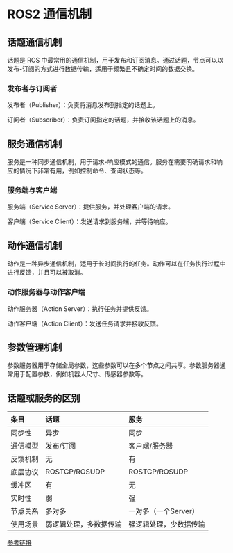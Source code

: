 # ROS2 通信机制

## 话题通信机制

话题是 ROS 中最常用的通信机制，用于发布和订阅消息。通过话题，节点可以以发布-订阅的方式进行数据传输，适用于频繁且不确定时间的数据交换。

### 发布者与订阅者

发布者（Publisher）：负责将消息发布到指定的话题上。

订阅者（Subscriber）：负责订阅指定的话题，并接收该话题上的消息。

## 服务通信机制

服务是一种同步通信机制，用于请求-响应模式的通信。服务在需要明确请求和响应的情况下非常有用，例如控制命令、查询状态等。

### 服务端与客户端

服务端（Service Server）：提供服务，并处理客户端的请求。

客户端（Service Client）：发送请求到服务端，并等待响应。

## 动作通信机制

动作是一种异步通信机制，适用于长时间执行的任务。动作可以在任务执行过程中进行反馈，并且可以被取消。

### 动作服务器与动作客户端

动作服务器（Action Server）：执行任务并提供反馈。

动作客户端（Action Client）：发送任务请求并接收反馈。

## 参数管理机制

参数服务器用于存储全局参数，这些参数可以在多个节点之间共享。参数服务器通常用于配置参数，例如机器人尺寸、传感器参数等。

## 话题或服务的区别

|条目|话题|服务|
| :---- | :---- | :---- |
| 同步性 | 异步 | 同步 |
| 通信模型 | 发布/订阅 | 客户端/服务器 |
| 反馈机制 | 无 | 有 |
| 底层协议 | ROSTCP/ROSUDP | ROSTCP/ROSUDP |
| 缓冲区 | 有 | 无 |
| 实时性 | 弱 | 强 |
| 节点关系 | 多对多 | 一对多（一个Server）|
| 使用场景 | 弱逻辑处理，多数据传输 | 强逻辑处理，少数据传输 |

[参考链接](https://blog.csdn.net/qq_28791753/article/details/144447452)